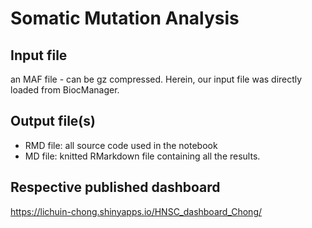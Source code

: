 # Somatic Mutation Analysis

## Input file
an MAF file - can be gz compressed. 
Herein, our input file was directly loaded from BiocManager. 

## Output file(s)
* RMD file: all source code used in the notebook
* MD file: knitted RMarkdown file containing all the results.

## Respective published dashboard
https://lichuin-chong.shinyapps.io/HNSC_dashboard_Chong/
